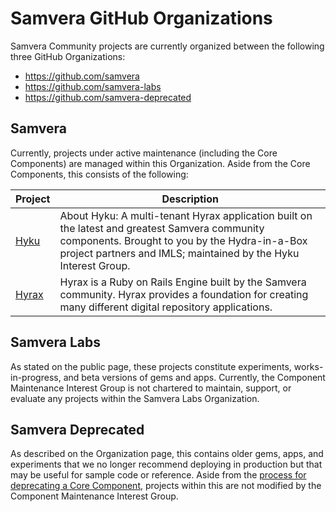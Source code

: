 # Samvera GitHub Organizations
Samvera Community projects are currently organized between the following three GitHub Organizations:

- https://github.com/samvera
- https://github.com/samvera-labs
- https://github.com/samvera-deprecated

## Samvera

Currently, projects under active maintenance (including the Core Components) are managed within this Organization. Aside from the Core Components, this consists of the following:

| Project | Description |
|-----|-----|
| [Hyku](https://github.com/samvera/hyku) | About Hyku: A multi-tenant Hyrax application built on the latest and greatest Samvera community components. Brought to you by the Hydra-in-a-Box project partners and IMLS; maintained by the Hyku Interest Group. |
| [Hyrax](https://github.com/samvera/hyrax) | Hyrax is a Ruby on Rails Engine built by the Samvera community. Hyrax provides a foundation for creating many different digital repository applications. |

## Samvera Labs

As stated on the public page, these projects constitute experiments, works-in-progress, and beta versions of gems and apps. Currently, the Component Maintenance Interest Group is not chartered to maintain, support, or evaluate any projects within the Samvera Labs Organization.

## Samvera Deprecated

As described on the Organization page, this contains older gems, apps, and experiments that we no longer recommend deploying in production but that may be useful for sample code or reference. Aside from the [process for deprecating a Core Component](https://samvera.github.io/deprecation.html), projects within this are not modified by the Component Maintenance Interest Group.